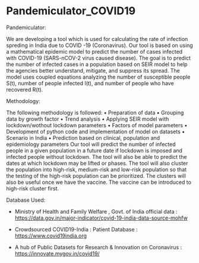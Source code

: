 # Pandemiculator_COVID19
Pandemiculator:

We are developing a tool which is used for calculating the rate of infection spreding in India due to COVID -19 (Coronavirus).
Our	tool	is	based	on	using	a	mathematical	epidemic	model	to	predict	the	number	of	cases	infected	with	COVID-19	(SARS-nCOV-2	virus	caused	disease).	The	goal	is	to	predict	the	number	of	infected	cases	in	a	population	based	on	SEIR	model	to	help	the	agencies	better	understand,	mitigate,	and	suppress	its	spread.	The	model	uses	coupled	equations	analyzing	the	number	of	susceptible	people	S(t),	number	of	people	infected	I(t),	and	number	of	people	who	have	recovered	R(t).	

Methodology:	

The	following	methodology	is	followed:	• Preparation	of	data	• Grouping	data	by	growth	factor	• Trend	analysis	• Applying	SEIR	model	with	lockdown/wothout	lockdown	parameters	• Factors	of	model	parameters	• Development	of	python	code	and	implementation	of model	on	datasets	• Scenario	in	India	• Prediction	based	on	clinical,	population	and	epidemiology	parameters	Our	tool	will	predict	the	number	of	infected	people	in	a	given	population	in	a	future	date	if	lockdown	is	imposed	and	infected	people	without	lockdown.	The	tool	will	also	be	able	to	predict	the	dates	at	which	lockdown	may	be	lifted	or	phases.	The	tool	will	also	cluster	the	population	into	high-risk,	medium-risk	and low-risk	population	so	that	the	testing	of	the	high-risk	population	can	be	prioritized.	The	clusters	will	also	be	useful	once	we	have	the	vaccine.	The	vaccine	can	be	introduced	to	high-risk	cluster	first.	

Database Used:

* Ministry	of	Health	and	Family	Welfare	,	Govt.	of	India	official	data : https://data.gov.in/major-indicator/covid-19-india-data-source-mohfw	

* Crowdsourced	COVID19-India	:	Patient	Database : https://www.covid19india.org		

* A	hub	of	Public	Datasets	for	Research	&	Innovation	on	Coronavirus : https://innovate.mygov.in/covid19/	
  
  
  
  
